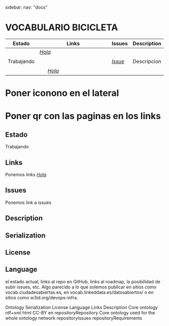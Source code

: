 sidebar:
  nav: "docs"
  
# VOCABULARIO BICICLETA


 
 |  Estado  |   Links   |   Issues   |   Description   |
 | -------- | --------- | ---------- | --------------- |
 | Trabajando | *[Hola]()*   &nbsp; &nbsp; &nbsp; &nbsp; &nbsp; &nbsp; &nbsp; &nbsp; &nbsp; &nbsp; &nbsp; &nbsp; &nbsp; &nbsp; &nbsp; &nbsp; &nbsp; &nbsp; &nbsp; &nbsp; &nbsp; &nbsp; &nbsp; &nbsp; &nbsp; &nbsp; &nbsp; &nbsp; &nbsp; &nbsp; &nbsp; &nbsp; &nbsp; &nbsp; &nbsp; &nbsp; &nbsp; &nbsp; &nbsp; &nbsp; &nbsp; &nbsp; &nbsp; &nbsp; &nbsp; &nbsp; &nbsp; &nbsp; &nbsp; &nbsp; &nbsp; &nbsp; &nbsp; &nbsp; &nbsp; &nbsp; &nbsp; &nbsp; &nbsp; &nbsp; &nbsp; &nbsp; &nbsp; &nbsp; &nbsp; &nbsp; &nbsp; &nbsp; &nbsp;&nbsp; &nbsp; &nbsp; &nbsp;   *[Hola]()*   &nbsp; |  *[Issue]()*   | Descripcion  |
 
 # Poner iconono en el lateral 
 # Poner qr con las paginas en los links
  
## Estado
 Trabajando
 
## Links
 Ponemos links *[Hola]()* 
 
 
## Issues
 Ponemos link a issues

## Description

## Serialization

## License

## Language


 el estado actual, links al repo en GitHub, links al roadmap, la posibilidad de subir issues, etc. Algo parecido a lo que solemos publicar en sitios como vocab.ciudadesabiertas.es, en vocab.linkeddata.es/datosabiertos/ o en sitios como w3id.org/devops-infra.
 

Ontology    	Serialization     	License	      Language	      Links	                      Description
Core ontology 	rdf+xml html	    CC-BY          	en	         repositoryRepository           Core ontology used for the whole ontology network
                                                               repositoryIssues
                                                               repositoryRequirements	
